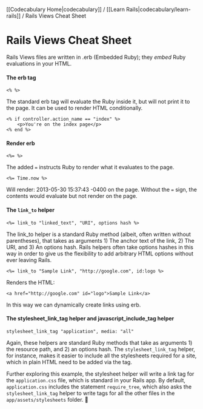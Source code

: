 [[Codecabulary Home|codecabulary]] / [[Learn Rails|codecabulary/learn-rails]] / Rails Views Cheat Sheet

# Rails Views Cheat Sheet

Rails Views files are written in .erb (Embedded Ruby); they _embed_ Ruby evaluations in your HTML. 

#### The erb tag

	<% %>
		
The standard erb tag will evaluate the Ruby inside it, but will not print it to the page. It can be used to render HTML conditionally.

	<% if controller.action_name == "index" %>
		<p>You're on the index page</p>
	<% end %>
		
#### Render erb

	<%= %>
		
The added `=` instructs Ruby to render what it evaluates to the page.

	<%= Time.now %>
		
Will render: 2013-05-30 15:37:43 -0400 on the page. Without the `=` sign, the contents would evaluate but not render on the page. 

#### The `link_to` helper

	<%= link_to "linked_text", "URI", options hash %>
		
The link_to helper is a standard Ruby method (albeit, often written without parentheses), that takes as arguments 1) The anchor text of the link, 2) The URI, and 3) An options hash. Rails helpers often take options hashes in this way in order to give us the flexibility to add arbitrary HTML options without ever leaving Rails. 

	<%= link_to "Sample Link", "http://google.com", id:logo %>
		
Renders the HTML:

	<a href="http://google.com" id="logo">Sample Link</a>
		
In this way we can dynamically create links using erb.

#### The stylesheet_link_tag helper and javascript_include_tag helper

	stylesheet_link_tag "application", media: "all"
		
Again, these helpers are standard Ruby methods that take as arguments 1) the resource path, and 2) an options hash. The `stylesheet_link_tag` helper, for instance, makes it easier to include all the stylesheets required for a site, which in plain HTML need to be added via the <link> tag. 

Further exploring this example, the stylesheet helper will write a link tag for the `application.css` file, which is standard in your Rails app. By default, `application.css` includes the statement `require_tree`, which also asks the `stylesheet_link_tag` helper to write <link> tags for all the other files in the `app/assets/stylesheets` folder. 
